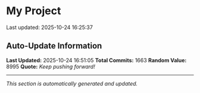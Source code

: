 # My Project


Last updated: 2025-10-24 16:25:37






































































































































































































































































































































































































































































































































































































































































































































































































































































































































































































































































































































































































































































































































































































































































































































































































































































































































































































































































































































































































































































































































## Auto-Update Information

**Last Updated:** 2025-10-24 16:51:05
**Total Commits:** 1663
**Random Value:** 8995
**Quote:** _Keep pushing forward!_

---
_This section is automatically generated and updated._